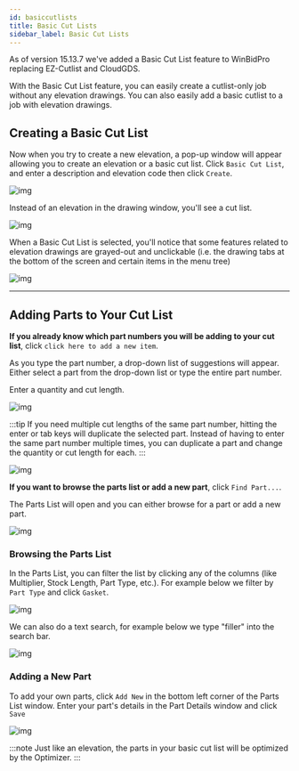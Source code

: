 ```yaml
---
id: basiccutlists
title: Basic Cut Lists
sidebar_label: Basic Cut Lists
---
```


As of version 15.13.7 we've added a Basic Cut List feature to WinBidPro replacing EZ-Cutlist and CloudGDS. 


With the Basic Cut List feature, you can easily create a cutlist-only job without any elevation drawings. You can also easily add a basic cutlist to a job with elevation drawings.

## Creating a Basic Cut List

Now when you try to create a new elevation, a pop-up window will appear allowing you to create an elevation or a basic cut list. Click `Basic Cut List`, and enter a description and elevation code then click `Create`.

![img](../../static/img/basic_cutlists/basiccutlists1.png)


Instead of an elevation in the drawing window, you'll see a cut list.

![img](../../static/img/basic_cutlists/basiccutlists2.png)


When a Basic Cut List is selected, you'll notice that some features related to elevation drawings are grayed-out and unclickable (i.e. the drawing tabs at the bottom of the screen and certain items in the menu tree)

![img](../../static/img/basic_cutlists/basiccutlists3.png)

---

## Adding Parts to Your Cut List

**If you already know which part numbers you will be adding to your cut list**, click `click here to add a new item`. 


As you type the part number, a drop-down list of suggestions will appear. Either select a part from the drop-down list or type the entire part number.

Enter a quantity and cut length.

![img](../../static/img/basic_cutlists/basiccutlists4.gif)



:::tip
If you need multiple cut lengths of the same part number, hitting the enter or tab keys will duplicate the selected part. Instead of having to enter the same part number multiple times, you can duplicate a part and change the quantity or cut length for each.
:::

![img](../../static/img/basic_cutlists/basiccutlists5.gif)


**If you want to browse the parts list or add a new part**, click `Find Part...`. 

The Parts List will open and you can either browse for a part or add a new part.

![img](../../static/img/basic_cutlists/basiccutlists6.png)

### Browsing the Parts List

In the Parts List, you can filter the list by clicking any of the columns (like Multiplier, Stock Length, Part Type, etc.). For example below we filter by `Part Type` and click `Gasket`.

![img](../../static/img/basic_cutlists/basiccutlists7.gif)

We can also do a text search, for example below we type "filler" into the search bar.

![img](../../static/img/basic_cutlists/basiccutlists8.png)


### Adding a New Part

To add your own parts, click `Add New` in the bottom left corner of the Parts List window. Enter your part's details in the Part Details window and click `Save`

![img](../../static/img/basic_cutlists/basiccutlists9.png)


:::note Just like an elevation, the parts in your basic cut list will be optimized by the Optimizer.
:::
